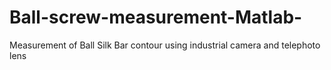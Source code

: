 # Ball-screw-measurement-Matlab-
Measurement of Ball Silk Bar contour using industrial camera and telephoto lens
